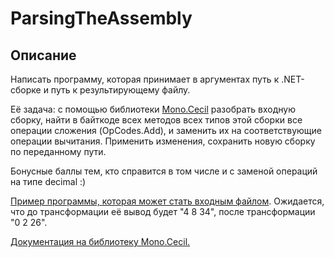 # ParsingTheAssembly

## Описание
Написать программу, которая принимает в аргументах путь к .NET-сборке и путь к результирующему файлу.

Её задача: с помощью библиотеки [Mono.Cecil](https://github.com/jbevain/cecil) разобрать входную сборку, найти в байткоде всех методов всех типов этой сборки все операции сложения (OpCodes.Add), и заменить их на соответствующие операции вычитания. Применить изменения, сохранить новую сборку по переданному пути.

Бонусные баллы тем, кто справится в том числе и с заменой операций на типе decimal :)

[Пример программы, которая может стать входным файлом](https://gist.github.com/ForNeVeR/9c144f1ea745f747efc4a4a9c62ea0db). Ожидается, что до трансформации её вывод будет "4 8 34", после трансформации "0 2 26".

[Документация на библиотеку Mono.Cecil.](https://github.com/jbevain/cecil/wiki/HOWTO)
